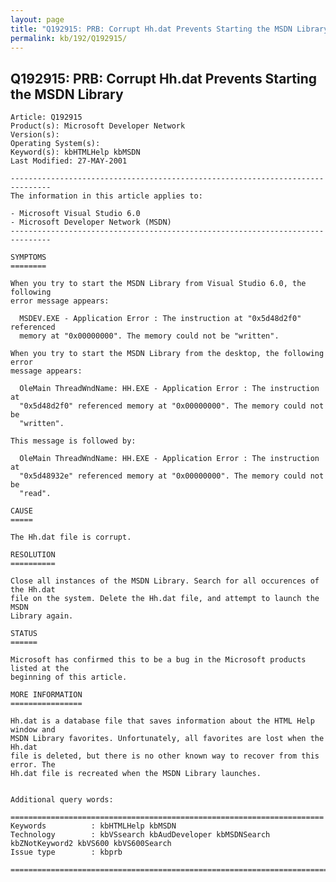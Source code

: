 ```yaml
---
layout: page
title: "Q192915: PRB: Corrupt Hh.dat Prevents Starting the MSDN Library"
permalink: kb/192/Q192915/
---
```


## Q192915: PRB: Corrupt Hh.dat Prevents Starting the MSDN Library

	Article: Q192915
	Product(s): Microsoft Developer Network
	Version(s): 
	Operating System(s): 
	Keyword(s): kbHTMLHelp kbMSDN
	Last Modified: 27-MAY-2001
	
	-------------------------------------------------------------------------------
	The information in this article applies to:
	
	- Microsoft Visual Studio 6.0 
	- Microsoft Developer Network (MSDN) 
	-------------------------------------------------------------------------------
	
	SYMPTOMS
	========
	
	When you try to start the MSDN Library from Visual Studio 6.0, the following
	error message appears:
	
	  MSDEV.EXE - Application Error : The instruction at "0x5d48d2f0" referenced
	  memory at "0x00000000". The memory could not be "written".
	
	When you try to start the MSDN Library from the desktop, the following error
	message appears:
	
	  OleMain ThreadWndName: HH.EXE - Application Error : The instruction at
	  "0x5d48d2f0" referenced memory at "0x00000000". The memory could not be
	  "written".
	
	This message is followed by:
	
	  OleMain ThreadWndName: HH.EXE - Application Error : The instruction at
	  "0x5d48932e" referenced memory at "0x00000000". The memory could not be
	  "read".
	
	CAUSE
	=====
	
	The Hh.dat file is corrupt.
	
	RESOLUTION
	==========
	
	Close all instances of the MSDN Library. Search for all occurences of the Hh.dat
	file on the system. Delete the Hh.dat file, and attempt to launch the MSDN
	Library again.
	
	STATUS
	======
	
	Microsoft has confirmed this to be a bug in the Microsoft products listed at the
	beginning of this article.
	
	MORE INFORMATION
	================
	
	Hh.dat is a database file that saves information about the HTML Help window and
	MSDN Library favorites. Unfortunately, all favorites are lost when the Hh.dat
	file is deleted, but there is no other known way to recover from this error. The
	Hh.dat file is recreated when the MSDN Library launches.
	
	
	Additional query words:
	
	======================================================================
	Keywords          : kbHTMLHelp kbMSDN 
	Technology        : kbVSsearch kbAudDeveloper kbMSDNSearch kbZNotKeyword2 kbVS600 kbVS600Search
	Issue type        : kbprb
	
	=============================================================================
	
